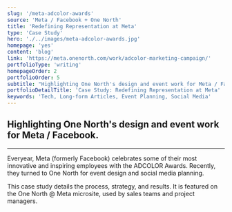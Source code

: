 ```yaml
---
slug: '/meta-adcolor-awards'
source: 'Meta / Facebook + One North'
title: 'Redefining Representation at Meta'
type: 'Case Study'
hero: './../images/meta-adcolor-awards.jpg'
homepage: 'yes'
content: 'blog'
link: 'https://meta.onenorth.com/work/adcolor-marketing-campaign/'
portfolioType: 'writing'
homepageOrder: 2
portfolioOrder: 5
subtitle: "Highlighting One North's design and event work for Meta / Facebook."
portfolioDetailTitle: 'Case Study: Redefining Representation at Meta'
keywords: 'Tech, Long-form Articles, Event Planning, Social Media'
---
```


## Highlighting One North's design and event work for Meta / Facebook.

---

Everyear, Meta (formerly Facebook) celebrates some of their most innovative and inspiring employees with the ADCOLOR Awards. Recently, they turned to One North for event design and social media planning.

This case study details the process, strategy, and results. It is featured on the One North @ Meta microsite, used by sales teams and project managers.

